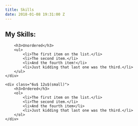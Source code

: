 ```yaml
---
title: Skills
date: 2018-01-08 19:31:00 Z
---
```


## My Skills:

<div class="row">
	<div class="6u 12u$(small)">

		<h3>Unordered</h3>
		<ul>
			<li>The first item on the list.</li>
			<li>The second item.</li>
			<li>And the fourth item!</li>
			<li>Just kidding that last one was the third.</li>
		</ul>
	</div>

	<div class="6u$ 12u$(small)">
		<h3>Ordered</h3>
		<ol>
			<li>The first item on the list.</li>
			<li>The second item.</li>
			<li>And the fourth item</li>
			<li>Just kidding that last one was the third.</li>
		</ol>
	</div>
</div>
